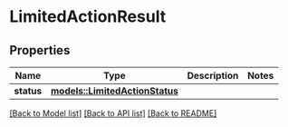 # LimitedActionResult

## Properties

Name | Type | Description | Notes
------------ | ------------- | ------------- | -------------
**status** | [**models::LimitedActionStatus**](LimitedActionStatus.md) |  | 

[[Back to Model list]](../README.md#documentation-for-models) [[Back to API list]](../README.md#documentation-for-api-endpoints) [[Back to README]](../README.md)


